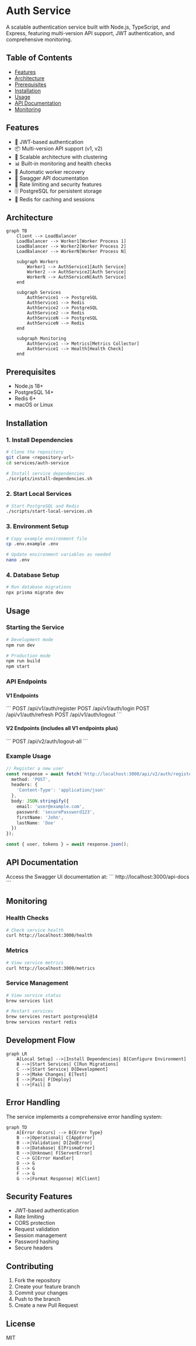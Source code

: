 # Auth Service

A scalable authentication service built with Node.js, TypeScript, and Express, featuring multi-version API support, JWT authentication, and comprehensive monitoring.

## Table of Contents
- [Features](#features)
- [Architecture](#architecture)
- [Prerequisites](#prerequisites)
- [Installation](#installation)
- [Usage](#usage)
- [API Documentation](#api-documentation)
- [Monitoring](#monitoring)

## Features

- 🔐 JWT-based authentication
- 📦 Multi-version API support (v1, v2)
- 🚀 Scalable architecture with clustering
- 📊 Built-in monitoring and health checks
- 🔄 Automatic worker recovery
- 📝 Swagger API documentation
- 🎯 Rate limiting and security features
- 🗄️ PostgreSQL for persistent storage
- 💾 Redis for caching and sessions

## Architecture

```mermaid
graph TB
    Client --> LoadBalancer
    LoadBalancer --> Worker1[Worker Process 1]
    LoadBalancer --> Worker2[Worker Process 2]
    LoadBalancer --> WorkerN[Worker Process N]
    
    subgraph Workers
        Worker1 --> AuthService1[Auth Service]
        Worker2 --> AuthService2[Auth Service]
        WorkerN --> AuthServiceN[Auth Service]
    end
    
    subgraph Services
        AuthService1 --> PostgreSQL
        AuthService1 --> Redis
        AuthService2 --> PostgreSQL
        AuthService2 --> Redis
        AuthServiceN --> PostgreSQL
        AuthServiceN --> Redis
    end

    subgraph Monitoring
        AuthService1 --> Metrics[Metrics Collector]
        AuthService1 --> Health[Health Check]
    end
```

## Prerequisites

- Node.js 18+
- PostgreSQL 14+
- Redis 6+
- macOS or Linux

## Installation

### 1. Install Dependencies

```bash
# Clone the repository
git clone <repository-url>
cd services/auth-service

# Install service dependencies
./scripts/install-dependencies.sh
```

### 2. Start Local Services

```bash
# Start PostgreSQL and Redis
./scripts/start-local-services.sh
```

### 3. Environment Setup

```bash
# Copy example environment file
cp .env.example .env

# Update environment variables as needed
nano .env
```

### 4. Database Setup

```bash
# Run database migrations
npx prisma migrate dev
```

## Usage

### Starting the Service

```bash
# Development mode
npm run dev

# Production mode
npm run build
npm start
```

### API Endpoints

#### V1 Endpoints

\`\`\`
POST /api/v1/auth/register
POST /api/v1/auth/login
POST /api/v1/auth/refresh
POST /api/v1/auth/logout
\`\`\`

#### V2 Endpoints (includes all V1 endpoints plus)

\`\`\`
POST /api/v2/auth/logout-all
\`\`\`

### Example Usage

```typescript
// Register a new user
const response = await fetch('http://localhost:3000/api/v2/auth/register', {
  method: 'POST',
  headers: {
    'Content-Type': 'application/json'
  },
  body: JSON.stringify({
    email: 'user@example.com',
    password: 'securePassword123',
    firstName: 'John',
    lastName: 'Doe'
  })
});

const { user, tokens } = await response.json();
```

## API Documentation

Access the Swagger UI documentation at:
\`\`\`
http://localhost:3000/api-docs
\`\`\`

## Monitoring

### Health Checks

```bash
# Check service health
curl http://localhost:3000/health
```

### Metrics

```bash
# View service metrics
curl http://localhost:3000/metrics
```

### Service Management

```bash
# View service status
brew services list

# Restart services
brew services restart postgresql@14
brew services restart redis
```

## Development Flow

```mermaid
graph LR
    A[Local Setup] -->|Install Dependencies| B[Configure Environment]
    B -->|Start Services| C[Run Migrations]
    C -->|Start Service| D[Development]
    D -->|Make Changes| E[Test]
    E -->|Pass| F[Deploy]
    E -->|Fail| D
```

## Error Handling

The service implements a comprehensive error handling system:

```mermaid
graph TD
    A[Error Occurs] --> B{Error Type}
    B -->|Operational| C[AppError]
    B -->|Validation| D[ZodError]
    B -->|Database| E[PrismaError]
    B -->|Unknown| F[ServerError]
    C --> G[Error Handler]
    D --> G
    E --> G
    F --> G
    G -->|Format Response| H[Client]
```

## Security Features

- JWT-based authentication
- Rate limiting
- CORS protection
- Request validation
- Session management
- Password hashing
- Secure headers

## Contributing

1. Fork the repository
2. Create your feature branch
3. Commit your changes
4. Push to the branch
5. Create a new Pull Request

## License

MIT 